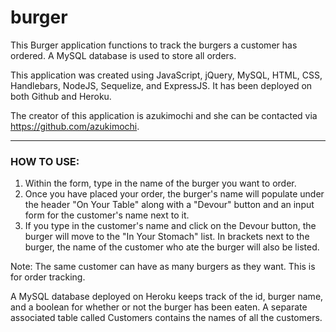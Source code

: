 # burger

This Burger application functions to track the burgers a customer has ordered. A MySQL database is used to store all orders. 

This application was created using JavaScript, jQuery, MySQL, HTML, CSS, Handlebars, NodeJS, Sequelize, and ExpressJS.  It has been deployed on both Github and Heroku. 

The creator of this application is azukimochi and she can be contacted via https://github.com/azukimochi.
___________________________________________________

### HOW TO USE:

1.  Within the form, type in the name of the burger you want to order. 
2. Once you have placed your order, the burger's name will populate under the header "On Your Table" along with a "Devour" button and an input form for the customer's name next to it.
3. If you type in the customer's name and click on the Devour button, the burger will move to the "In Your Stomach" list. In brackets next to the burger, the name of the customer who ate the burger will also be listed. 

Note: The same customer can have as many burgers as they want.  This is for order tracking. 

A MySQL database deployed on Heroku keeps track of the id, burger name, and a boolean for whether or not the burger has been eaten. A separate associated table called Customers contains the names of all the customers. 
